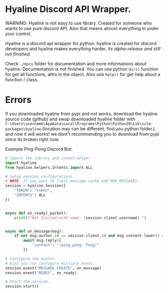# Hyaline Discord API Wrapper.
WARNING: Hyaline is not easy to use library. Created for someone who wants to use pure discord API. Also that means almost everything in under your control.

Hyaline is a discord api wrapper for python. hyaline is created for discord developers and hyaline makes everything harder. *Its alpha-release and still not finished.*

Check `./docs` folder for documentation and more informations about hyaline. Documentation is not finished. You can use python `dir()` function for get all functions, attrs in the object. Also use `help()` for get help about a function / class.

# Errors
If you downloaded hyaline from pypi and not works, download the hyaline source code (github) and swap downloaded hyaline folder with `C:\Users\username\AppData\Local\Programs\Python\Python39\Lib\site-packages\hyaline` (location may can be different, find you python folder.). and now it will works! we dont't recommending you to download from pypi since its broken right now.

Example Ping-Pong Discord Bot:
```py
# Import the library and intent helper.
import hyaline
from hyaline.helpers.Intents import ALL

# Setup session configurations.
# NOTE: If you want to limit message cache add MAX_MESSAGES
session = hyaline.Session({
    "TOKEN": "token",
    "INTENTS": ALL
})


async def on_ready(_packet):
    print(f"Bot Started with name: {session.client.username}.")


async def on_message(msg):
    if not msg.author.id == session.client.id and msg.content.lower() == "ping":
        await msg.reply({
            "content": ":ping_pong: Pong!"
        })

# Configure the events.
# Also you can configure multiple event.
session.event("MESSAGE_CREATE", on_message)
session.event("READY", on_ready)

# Start the session.
session.start()
```
